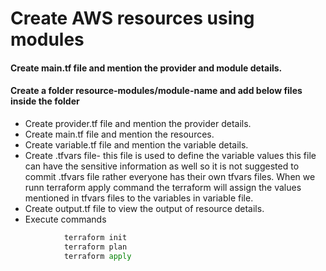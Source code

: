 # Create AWS resources using modules
#### Create main.tf file and mention the provider and module details.
#### Create a folder resource-modules/module-name and add below files inside the folder
- Create provider.tf file and mention the provider details.
- Create main.tf file and mention the resources.
- Create variable.tf file and mention the variable details.
- Create .tfvars file- this file is used to define the variable values this file can have the sensitive information as well so it is not suggested to commit .tfvars file rather everyone has their own tfvars files. When we runn terraform apply command the terraform will assign the values mentioned in tfvars files to the variables in variable file.
- Create output.tf file to view the output of resource details.
- Execute commands
```python
            terraform init
            terraform plan
            terraform apply
```